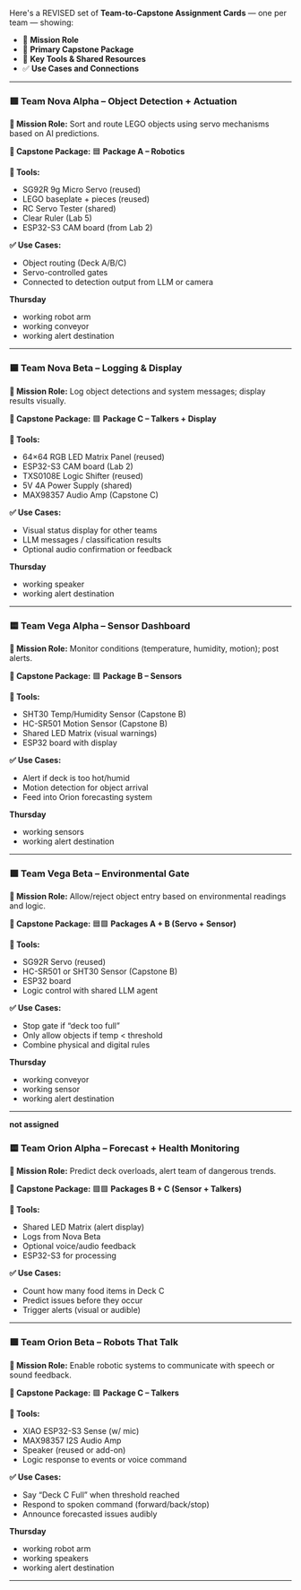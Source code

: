 Here's a REVISED set of **Team-to-Capstone Assignment Cards** — one per team — showing:

* 🎯 **Mission Role**
* 🔧 **Primary Capstone Package**
* 🧰 **Key Tools & Shared Resources**
* ✅ **Use Cases and Connections**

---

### 🟥 **Team Nova Alpha – Object Detection + Actuation**

**🎯 Mission Role:**
Sort and route LEGO objects using servo mechanisms based on AI predictions.

**🔧 Capstone Package:**
🟦 **Package A – Robotics**

**🧰 Tools:**

* SG92R 9g Micro Servo (reused)
* LEGO baseplate + pieces (reused)
* RC Servo Tester (shared)
* Clear Ruler (Lab 5)
* ESP32-S3 CAM board (from Lab 2)

**✅ Use Cases:**

* Object routing (Deck A/B/C)
* Servo-controlled gates
* Connected to detection output from LLM or camera

**Thursday**
* working robot arm
* working conveyor
* working alert destination

---

### 🟦 **Team Nova Beta – Logging & Display**

**🎯 Mission Role:**
Log object detections and system messages; display results visually.

**🔧 Capstone Package:**
🟪 **Package C – Talkers + Display**

**🧰 Tools:**

* 64×64 RGB LED Matrix Panel (reused)
* ESP32-S3 CAM board (Lab 2)
* TXS0108E Logic Shifter (reused)
* 5V 4A Power Supply (shared)
* MAX98357 Audio Amp (Capstone C)

**✅ Use Cases:**

* Visual status display for other teams
* LLM messages / classification results
* Optional audio confirmation or feedback

**Thursday**
* working speaker
* working alert destination

---

### 🟨 **Team Vega Alpha – Sensor Dashboard**

**🎯 Mission Role:**
Monitor conditions (temperature, humidity, motion); post alerts.

**🔧 Capstone Package:**
🟩 **Package B – Sensors**

**🧰 Tools:**

* SHT30 Temp/Humidity Sensor (Capstone B)
* HC-SR501 Motion Sensor (Capstone B)
* Shared LED Matrix (visual warnings)
* ESP32 board with display

**✅ Use Cases:**

* Alert if deck is too hot/humid
* Motion detection for object arrival
* Feed into Orion forecasting system

**Thursday**
* working sensors
* working alert destination

---

### 🟩 **Team Vega Beta – Environmental Gate**

**🎯 Mission Role:**
Allow/reject object entry based on environmental readings and logic.

**🔧 Capstone Package:**
🟦🟩 **Packages A + B (Servo + Sensor)**

**🧰 Tools:**

* SG92R Servo (reused)
* HC-SR501 or SHT30 Sensor (Capstone B)
* ESP32 board
* Logic control with shared LLM agent

**✅ Use Cases:**

* Stop gate if “deck too full”
* Only allow objects if temp < threshold
* Combine physical and digital rules

**Thursday**
* working conveyor
* working sensor
* working alert destination

---
**not assigned**
### 🟨 **Team Orion Alpha – Forecast + Health Monitoring**

**🎯 Mission Role:**
Predict deck overloads, alert team of dangerous trends.

**🔧 Capstone Package:**
🟪🟩 **Packages B + C (Sensor + Talkers)**

**🧰 Tools:**

* Shared LED Matrix (alert display)
* Logs from Nova Beta
* Optional voice/audio feedback
* ESP32-S3 for processing

**✅ Use Cases:**

* Count how many food items in Deck C
* Predict issues before they occur
* Trigger alerts (visual or audible)

---

### 🟪 **Team Orion Beta – Robots That Talk**

**🎯 Mission Role:**
Enable robotic systems to communicate with speech or sound feedback.

**🔧 Capstone Package:**
🟪 **Package C – Talkers**

**🧰 Tools:**

* XIAO ESP32-S3 Sense (w/ mic)
* MAX98357 I2S Audio Amp
* Speaker (reused or add-on)
* Logic response to events or voice command

**✅ Use Cases:**

* Say “Deck C Full” when threshold reached
* Respond to spoken command (forward/back/stop)
* Announce forecasted issues audibly

**Thursday**
* working robot arm
* working speakers 
* working alert destination

---

